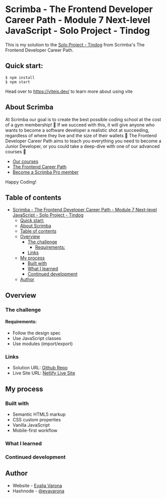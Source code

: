 # Scrimba - The Frontend Developer Career Path - Module 7 Next-level JavaScript - Solo Project - Tindog

This is my solution to the [Solo Project - Tindog](https://scrimba.com/scrim/co0e64371a0120af20b5f91e9) from Scrimba's The Frontend Developer Career Path.

## Quick start:

```
$ npm install
$ npm start
```

Head over to https://vitejs.dev/ to learn more about using vite

## About Scrimba

At Scrimba our goal is to create the best possible coding school at the cost of a gym membership! 💜
If we succeed with this, it will give anyone who wants to become a software developer a realistic shot at succeeding, regardless of where they live and the size of their wallets 🎉
The Frontend Developer Career Path aims to teach you everything you need to become a Junior Developer, or you could take a deep-dive with one of our advanced courses 🚀

- [Our courses](https://scrimba.com/allcourses)
- [The Frontend Career Path](https://scrimba.com/learn/frontend)
- [Become a Scrimba Pro member](https://scrimba.com/pricing)

Happy Coding!

## Table of contents

- [Scrimba - The Frontend Developer Career Path - Module 7 Next-level JavaScript - Solo Project - Tindog](#scrimba---the-frontend-developer-career-path---module-7-next-level-javascript---solo-project---tindog)
  - [Quick start:](#quick-start)
  - [About Scrimba](#about-scrimba)
  - [Table of contents](#table-of-contents)
  - [Overview](#overview)
    - [The challenge](#the-challenge)
      - [Requirements:](#requirements)
    - [Links](#links)
  - [My process](#my-process)
    - [Built with](#built-with)
    - [What I learned](#what-i-learned)
    - [Continued development](#continued-development)
  - [Author](#author)

## Overview

### The challenge

#### Requirements:

- Follow the design spec
- Use JavaScript classes
- Use modules (import/export)

### Links

- Solution URL: [Github Repo]()
- Live Site URL: [Netlify Live Site]()

## My process

### Built with

- Semantic HTML5 markup
- CSS custom properties
- Vanilla JavaScript
- Mobile-first workflow

### What I learned

### Continued development


## Author

- Website - [Evalia Varona](https://www.evaliavarona.com)
- Hashnode - [@evavarona](https://evaliavarona.hashnode.dev)
